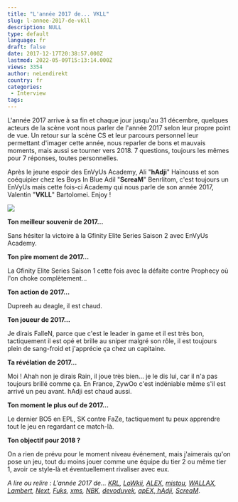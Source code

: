 ```yaml
---
title: "L'année 2017 de... VKLL"
slug: l-annee-2017-de-vkll
description: NULL
type: default
language: fr
draft: false
date: 2017-12-17T20:38:57.000Z
lastmod: 2022-05-09T15:13:14.000Z
views: 3354
author: neLendirekt
country: fr
categories:
 - Interview
tags:
---
```

L'année 2017 arrive à sa fin et chaque jour jusqu'au 31 décembre, quelques acteurs de la scène vont nous parler de l'année 2017 selon leur propre point de vue. Un retour sur la scène CS et leur parcours personnel leur permettant d'imager cette année, nous reparler de bons et mauvais moments, mais aussi se tourner vers 2018\. 7 questions, toujours les mêmes pour 7 réponses, toutes personnelles.

Après le jeune espoir des EnVyUs Academy, Ali "**hAdji**" Haïnouss et son coéquipier chez les Boys In Blue Adil "**ScreaM**" Benrlitom, c'est toujours un EnVyUs mais cette fois-ci Academy qui nous parle de son année 2017, Valentin "**VKLL**" Bartolomei. Enjoy !

![](https://flickshot-ue.s3.eu-west-2.amazonaws.com/flickshot/picture/5a358e777f79e/pic.jpg)

**Ton meilleur souvenir de 2017…**

Sans hésiter la victoire à la Gfinity Elite Series Saison 2 avec EnVyUs Academy.

**Ton pire moment de 2017…**

La Gfinity Elite Series Saison 1 cette fois avec la défaite contre Prophecy où l'on choke complètement...

**Ton action de 2017…**

Dupreeh au deagle, il est chaud.

**Ton joueur de 2017…** 

Je dirais FalleN, parce que c'est le leader in game et il est très bon, tactiquement il est opé et brille au sniper malgré son rôle, il est toujours plein de sang-froid et j'apprécie ça chez un capitaine.

**Ta révélation de 2017…**

Moi ! Ahah non je dirais Rain, il joue très bien... je le dis lui, car il n'a pas toujours brillé comme ça. En France, ZywOo c'est indéniable même s'il est arrivé un peu avant. hAdji est chaud aussi.

**Ton moment le plus ouf de 2017…** 

Le dernier BO5 en EPL, SK contre FaZe, tactiquement tu peux apprendre tout le jeu en regardant ce match-là.

**Ton objectif pour 2018 ?** 

On a rien de prévu pour le moment niveau événement, mais j'aimerais qu'on pose un jeu, tout du moins jouer comme une équipe du tier 2 ou même tier 1, avoir ce style-là et éventuellement rivaliser avec eux.

_A lire ou relire : L'année 2017 de... [KRL](https://flickshot.fr/fr/lannee-2017-de-krl/&5a21d5d31156b), [LoWkii](https://flickshot.fr/fr/lannee-2017-de-lowkii/&5a22ecf6d09a3), [ALEX](https://flickshot.fr/fr/lannee-2017-de-alex/&5a244901b21cf), [mistou](https://flickshot.fr/fr/lannee-2017-de-mistou/&5a25be0c9da4d),_ [_WALLAX_](https://flickshot.fr/fr/lannee-2017-de-wallax/&5a26dfe5e869b)_,_ _[Lambert](https://flickshot.fr/fr/lannee-2017-de-lambert/&5a2832f161d8a),_ _[Next](https://flickshot.fr/fr/lannee-2017-de-next/&5a298221de0f1),_ _[Fuks](https://flickshot.fr/fr/lannee-2017-de-fuks/&5a2af2d3e8568),_ _[xms](https://flickshot.fr/fr/lannee-2017-de-xms/&5a2c2d1845edc),_ _[NBK](https://flickshot.fr/fr/lannee-2017-de-nbk/&5a2d98a6c295e),_ _[devoduvek](https://flickshot.fr/fr/lannee-2017-de-devoduvek/&5a3016eeb35a4),_ [_apEX_](https://flickshot.fr/fr/lannee-2017-de-apex/&5a31841a544a2),_[ hAdji](https://flickshot.fr/fr/lannee-2017-de-hadji/&5a341387eb04a),_ [_ScreaM_](https://flickshot.fr/fr/lannee-2017-de-scream/&5a356e1846969).
